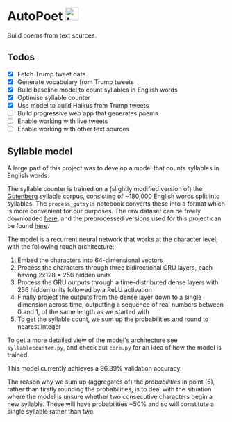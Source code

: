 # AutoPoet <img src="https://filedn.com/lRBwPhPxgV74tO0rDoe8SpH/autopoet_data/logo.png" width="30" height="30" alt="Logo of quill pen"/>

Build poems from text sources. 

## Todos

- [x] Fetch Trump tweet data
- [x] Generate vocabulary from Trump tweets
- [x] Build baseline model to count syllables in English words
- [x] Optimise syllable counter
- [x] Use model to build Haikus from Trump tweets
- [ ] Build progressive web app that generates poems
- [ ] Enable working with live tweets
- [ ] Enable working with other text sources

## Syllable model

A large part of this project was to develop a model that counts syllables in English words. 

The syllable counter is trained on a (slightly modified version of) the [Gutenberg](https://en.wikipedia.org/wiki/Project_Gutenberg) syllable corpus, consisting of ~180,000 English words split into syllables. The `process_gutsyls` notebook converts these into a format which is more convenient for our purposes. The raw dataset can be freely downloaded [here](http://onlinebooks.library.upenn.edu/webbin/gutbook/lookup?num=3204), and the preprocessed versions used for this project can be found [here](https://filedn.com/lRBwPhPxgV74tO0rDoe8SpH/autopoet_data/).

The model is a recurrent neural network that works at the character level, with the following rough architecture:

1. Embed the characters into 64-dimensional vectors
2. Process the characters through three bidirectional GRU layers, each having 2x128 = 256 hidden units
3. Process the GRU outputs through a time-distributed dense layers with 256 hidden units followed by a ReLU activation
4. Finally project the outputs from the dense layer down to a single dimension across time, outputting a sequence of real numbers between 0 and 1, of the same length as we started with
5. To get the syllable count, we sum up the probabilities and round to nearest integer

To get a more detailed view of the model's architecture see `syllablecounter.py`, and check out `core.py` for an idea of how the model is trained.

This model currently achieves a 96.89% validation accuracy.

The reason why we sum up (aggregates of) the *probabilities* in point (5), rather than firstly rounding the probabilities, is to deal with the situation where the model is unsure whether two consecutive characters begin a new syllable. These will have probabilities ~50% and so will constitute a single syllable rather than two. 
